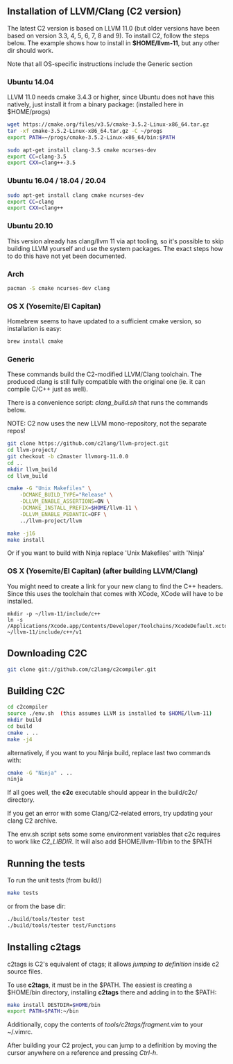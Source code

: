 ## Installation of LLVM/Clang (C2 version)
The latest C2 version is based on LLVM 11.0 (but older versions
have been based on version 3.3, 4, 5, 6, 7, 8 and 9).
To install C2, follow the steps below. The example shows
how to install in **$HOME/llvm-11**, but any other dir should work.

Note that all OS-specific instructions include the Generic section

### Ubuntu 14.04
LLVM 11.0 needs cmake 3.4.3 or higher, since Ubuntu does not have
this natively, just install it from a binary package:
(installed here in $HOME/progs)
```bash
wget https://cmake.org/files/v3.5/cmake-3.5.2-Linux-x86_64.tar.gz
tar -xf cmake-3.5.2-Linux-x86_64.tar.gz -C ~/progs
export PATH=~/progs/cmake-3.5.2-Linux-x86_64/bin:$PATH

sudo apt-get install clang-3.5 cmake ncurses-dev
export CC=clang-3.5
export CXX=clang++-3.5
```

### Ubuntu 16.04 / 18.04 / 20.04
```bash
sudo apt-get install clang cmake ncurses-dev
export CC=clang
export CXX=clang++
```

### Ubuntu 20.10
This version already has clang/llvm 11 via apt tooling, so it's possible
to skip building LLVM yourself and use the system packages. The exact steps
how to do this have not yet been documented.


### Arch
```bash
pacman -S cmake ncurses-dev clang
```

### OS X (Yosemite/El Capitan)
Homebrew seems to have updated to a sufficient cmake version, so installation is easy:
```bash
brew install cmake
```

### Generic
These commands build the C2-modified LLVM/Clang toolchain. The produced clang is still
fully compatible with the original one (ie. it can compile C/C++ just as well).

There is a convenience script: *clang\_build.sh* that runs the commands below.

NOTE: C2 now uses the new LLVM mono-repository, not the separate repos!

```bash
git clone https://github.com/c2lang/llvm-project.git
cd llvm-project/
git checkout -b c2master llvmorg-11.0.0
cd ..
mkdir llvm_build
cd llvm_build

cmake -G "Unix Makefiles" \
    -DCMAKE_BUILD_TYPE="Release" \
    -DLLVM_ENABLE_ASSERTIONS=ON \
    -DCMAKE_INSTALL_PREFIX=$HOME/llvm-11 \
    -DLLVM_ENABLE_PEDANTIC=OFF \
    ../llvm-project/llvm

make -j16
make install
```

Or if you want to build with Ninja replace 'Unix Makefiles' with 'Ninja'


### OS X (Yosemite/El Capitan) (after building LLVM/Clang)
You might need to create a link for your new clang to find the C++ headers.
Since this uses the toolchain that comes with XCode, XCode will have to be installed.
```
mkdir -p ~/llvm-11/include/c++
ln -s /Applications/Xcode.app/Contents/Developer/Toolchains/XcodeDefault.xctoolchain/usr/include/c++/v1 ~/llvm-11/include/c++/v1
```

## Downloading C2C
```bash
git clone git://github.com/c2lang/c2compiler.git
```

## Building C2C
```bash
cd c2compiler
source ./env.sh  (this assumes LLVM is installed to $HOME/llvm-11)
mkdir build
cd build
cmake . ..
make -j4
```

alternatively, if you want to you Ninja build, replace last two commands with:
```bash
cmake -G "Ninja" . ..
ninja
```

If all goes well, the **c2c** executable should appear in the build/c2c/ directory.

If you get an error with some Clang/C2-related errors, try updating your clang C2 archive.

The env.sh script sets some some environment variables that c2c requires to work
like *C2_LIBDIR*. It will also add $HOME/llvm-11/bin to the $PATH


## Running the tests
To run the unit tests (from build/)
```bash
make tests
```

or from the base dir:
```bash
./build/tools/tester test
./build/tools/tester test/Functions
```

## Installing c2tags
c2tags is C2's equivalent of ctags; it allows *jumping to definition* inside c2 source files.

To use **c2tags**, it must be in the $PATH. The easiest is creating a $HOME/bin directory,
installing **c2tags** there and adding in to the $PATH:
```bash
make install DESTDIR=$HOME/bin
export PATH=$PATH:~/bin
```

Additionally, copy the contents of *tools/c2tags/fragment.vim* to your ~/.vimrc.

After building your C2 project, you can jump to a definition by moving the cursor anywhere
on a reference and pressing *Ctrl-h*.

